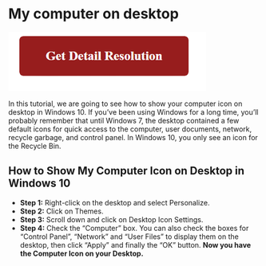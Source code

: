 # My computer on desktop


[![my computer on desktop](red2.png)](https://icncomputer.com/my-computer-on-desktop/)


In this tutorial, we are going to see how to show your computer icon on desktop in Windows 10. If you’ve been using Windows for a long time, you’ll probably remember that until Windows 7, the desktop contained a few default icons for quick access to the computer, user documents, network, recycle garbage, and control panel. In Windows 10, you only see an icon for the Recycle Bin.

## How to Show My Computer Icon on Desktop in Windows 10

* **Step 1:** Right-click on the desktop and select Personalize.
* **Step 2:** Click on Themes.
* **Step 3:** Scroll down and click on Desktop Icon Settings.
* **Step 4:** Check the “Computer” box. You can also check the boxes for “Control Panel”, “Network” and “User Files” to display them on the desktop, then click “Apply” and finally the “OK” button.
**Now you have the Computer Icon on your Desktop.**
